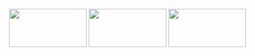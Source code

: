 <p align="center"><kbd><a href="https://www.linkedin.com/in/kate-balabanovich/"><img src="https://github.com/user-attachments/assets/4690650a-3b68-4728-aff1-66d3e3d04327" height="70" width="140"/></a></kbd> <kbd><a href="https://docs.google.com/document/d/13_Z1-7x9poBeIgz2PzFqfmNTTwJlmKnasA9XsLHG0Mo/edit?usp=sharing"><img src="https://github.com/user-attachments/assets/da579bf7-9993-49f5-b3cc-533a3db8e265" height="70" width="140"/></a></kbd> <kbd><a href="https://www.kaggle.com/a113ssa"><img src="https://github.com/user-attachments/assets/f6fdb35f-e5b5-459c-a216-2f996963ad25" height="70" width="140"/></a></kbd></p>
